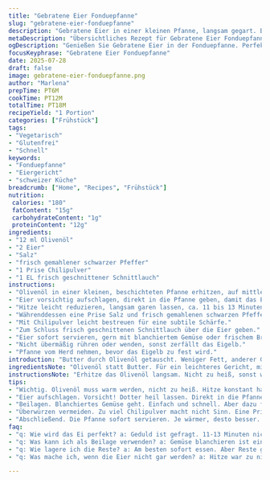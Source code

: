 ```yaml
---
title: "Gebratene Eier Fonduepfanne"
slug: "gebratene-eier-fonduepfanne"
description: "Gebratene Eier in einer kleinen Pfanne, langsam gegart. Butter durch Olivenöl ersetzt, Eier mit frischem Schnittlauch und Chilipulver verfeinert. Blanchiertes Gemüse als Beilage empfohlen. Zubereitungszeit leicht angepasst auf insgesamt 18 Minuten. Einfach, glutenfrei, laktosefrei, nussfrei, vegetarisch. Eine abgewandelte Version des klassischen Spiegeleis, zubereitet in einer kleinen Pfanne, die auf einer Fondueplatte erhitzt wird. Würzige und frische Note durch Kräuter und Gewürze. Perfekte Konsistenz des Eiweißes, während das Eigelb cremig bleibt, leicht pikant."
metaDescription: "Übersichtliches Rezept für Gebratene Eier Fonduepfanne. Vegetarisch, glutenfrei. Schnelle Zubereitung in nur 18 Minuten."
ogDescription: "Genießen Sie Gebratene Eier in der Fonduepfanne. Perfekt gewürzt und schnell zubereitet. Ideal für eine leichte Mahlzeit."
focusKeyphrase: "Gebratene Eier Fonduepfanne"
date: 2025-07-28
draft: false
image: gebratene-eier-fonduepfanne.png
author: "Marlena"
prepTime: PT6M
cookTime: PT12M
totalTime: PT18M
recipeYield: "1 Portion"
categories: ["Frühstück"]
tags:
- "Vegetarisch"
- "Glutenfrei"
- "Schnell"
keywords:
- "Fonduepfanne"
- "Eiergericht"
- "schweizer Küche"
breadcrumb: ["Home", "Recipes", "Frühstück"]
nutrition: 
 calories: "180"
 fatContent: "15g"
 carbohydrateContent: "1g"
 proteinContent: "12g"
ingredients:
- "12 ml Olivenöl"
- "2 Eier"
- "Salz"
- "frisch gemahlener schwarzer Pfeffer"
- "1 Prise Chilipulver"
- "1 EL frisch geschnittener Schnittlauch"
instructions:
- "Olivenöl in einer kleinen, beschichteten Pfanne erhitzen, auf mittlerer Stufe."
- "Eier vorsichtig aufschlagen, direkt in die Pfanne geben, damit das Eigelb intakt bleibt."
- "Hitze leicht reduzieren, langsam garen lassen, ca. 11 bis 13 Minuten, bis das Eiweiß komplett gestockt ist, Eigelb aber weich bleibt."
- "Währenddessen eine Prise Salz und frisch gemahlenen schwarzen Pfeffer über die Eier streuen."
- "Mit Chilipulver leicht bestreuen für eine subtile Schärfe."
- "Zum Schluss frisch geschnittenen Schnittlauch über die Eier geben."
- "Eier sofort servieren, gern mit blanchiertem Gemüse oder frischem Brot."
- "Nicht übermäßig rühren oder wenden, sonst zerfällt das Eigelb."
- "Pfanne vom Herd nehmen, bevor das Eigelb zu fest wird."
introduction: "Butter durch Olivenöl getauscht. Weniger Fett, anderer Geschmack. Das Öl verteilt sich gleichmäßig in der kleinen Pfanne, die auf einer Fondueplatte steht. Eier aufschlagen, nicht zu hastig. Das Eiweiß soll fest werden und der Dotter weich bleiben – cremig, nicht hart. Zeit kontrollieren, 11 bis 13 Minuten, je nach Hitze. Hitze niedrig halten, mehr Geduld. Salz und Pfeffer drüber, für den Grundgeschmack. Chilipulver? Ja, nur eine Prise – bringt Schärfe. Schnittlauch frisch geschnitten. Bisschen grün, bisschen Frische. Kein Rühren, kein Umwenden. Auf dem Teller liegt die Pfanne noch warm. Dazu Gemüse, Brot, wo was da ist. Einfach, schnell. Vegetarisch. Ohne Milch, ohne Nüsse. Glutenfrei sowieso. Die kleine Pfanne, ideal für solo Kochen, auch fürs Fondue. Leise zischelt das Öl, bald die perfekten Eier."
ingredientsNote: "Olivenöl statt Butter. Für ein leichteres Gericht, milder Geschmack. Butter gibt Aroma, Öl gibt Frische. 12 ml reichen, nicht zu viel. Frischer Schnittlauch bringt Farbe und leicht süßliche Kräuternote. Chilipulver nur ganz wenig, für ein kleines Feuerwerk im Mund. Salz und Pfeffer immer frisch, keine Fertigmischungen. Eier sollten möglichst frisch sein, Qualität merkt man am Geschmack und Aussehen. Zwei Eier pro Portion, das reicht. Kleiner Pfannenboden, damit das Ei nicht auseinanderläuft. Möglichst beschichtete Pfanne, damit nichts anklebt. Keine Nüsse, keine Milchprodukte, glutenfrei. Pure Zutaten, minimal. Ideal für morgens oder kleine Mahlzeiten."
instructionsNote: "Erhitze das Olivenöl langsam. Nicht zu heiß, sonst werden die Eier schnell trocken. Eier vorsichtig aufschlagen, Eigelb soll heil bleiben. In die schon warme Pfanne, nicht ins kalte Öl. Hitze sofort reduzieren. Geduld ist gefragt, 11 bis 13 Minuten, genau beobachten. Das Eiweiß wird weiß und fest, der Dotter weich und zart. Nicht wenden, nicht bewegen. Würzen während des Garens – Salz, Pfeffer, Chili. Am Ende Schnittlauch streuen. Direkt servieren aus der Pfanne, warm bleibt es am besten. Beilagen passen gut, aber nicht zwingend. Nicht zu lange garen, sonst festes Eigelb, nicht gewünscht. Fondueplatte ideal für gleichmäßige Hitzeübertragung. Nicht hasten, Zeit spielt Rolle."
tips:
- "Wichtig. Olivenöl muss warm werden, nicht zu heiß. Hitze konstant halten. Zu hohe Temperatur trocknet die Eier aus, misslingt das Gericht. Nun das Öl in die Pfanne geben. Wer mag, kann auch Kräuter der Provence ausprobieren. Das verändert den Geschmack."
- "Eier aufschlagen. Vorsicht! Dotter heil lassen. Direkt in die Pfanne platzieren. Nach dem Aufschlagen den Deckel verwenden. So bleibt die Hitze da. Garzeit beobachten. 11-13 Minuten bei niedriger Hitze. Sehr präzise."
- "Beilagen. Blanchiertes Gemüse geht. Einfach und schnell. Aber dazu frisches Brot nehmen. Für die Konsistenz. Tf Bestreuen. Mit Pfeffer. Kümmel wirkt ebenfalls. Stimmt die Würze stimmen."
- "Überwürzen vermeiden. Zu viel Chilipulver macht nicht Sinn. Eine Prise reicht. Für die Schärfe. Teste kleine Mengen. Experimentiere mit Gewürzen. Zwiebeln in kleiner Menge sind auch eine Option. Kombiniere mit Schnittlauch."
- "Abschließend. Die Pfanne sofort servieren. Je wärmer, desto besser. Selbst dekorieren mit frischem Schnittlauch. Eier immer frisch verwenden. Der Unterschied ist enorm. Weniger ist mehr. Einfache Zutaten."
faq:
- "q: Wie wird das Ei perfekt? a: Geduld ist gefragt. 11-13 Minuten nicht unterschreiten. Hitze senken nach dem Aufschlagen. Wichtig ist das Dotter. Musst beobachten. Nicht rühren oder wenden. Das gibt die beste Textur."
- "q: Was kann ich als Beilage verwenden? a: Gemüse blanchieren ist einfach. Karotten, Brokkoli. Auch Brot. Frisch und warm. Allerdings muss das Brot knusprig sein. Toastmagneten! Überraschungseffekte. Vielleicht auch eine Kräuterbutter daneben."
- "q: Wie lagere ich die Reste? a: Am besten sofort essen. Aber Reste gut gekühlt aufbewahren. In einem geschlossenen Behälter im Kühlschrank. Bis zwei Tage haltbar. Aufwärmen ist möglich, aber Vorsicht. Dotter kann fest werden."
- "q: Was mache ich, wenn die Eier nicht gar werden? a: Hitze war zu niedrig. Erhitzung ist wichtig. Dann einfach die Garzeit verlängern. Mit einer Pfanne testen, die leicht ist okay. Sonst muss neue Pfanne her. Immer neue Versuche sind nötig, erinnern!"

---
```

